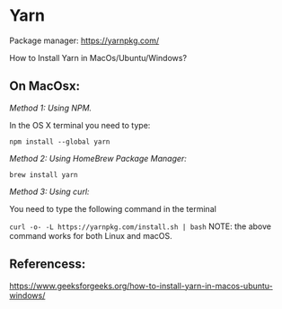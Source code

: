 # Yarn
Package manager: https://yarnpkg.com/

How to Install Yarn in MacOs/Ubuntu/Windows?

## On MacOsx: 

*Method 1: Using NPM.*

In the OS X terminal you need to type:

`npm install --global yarn`

*Method 2: Using HomeBrew Package Manager:*

`brew install yarn`

*Method 3: Using curl:*

You need to type the following command in the terminal

`curl -o- -L https://yarnpkg.com/install.sh | bash`
NOTE: the above command works for both Linux and macOS.


## Referencess:
https://www.geeksforgeeks.org/how-to-install-yarn-in-macos-ubuntu-windows/
